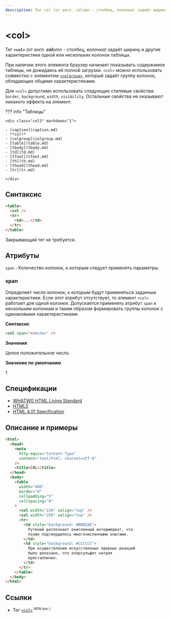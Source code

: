 ```yaml
---
description: Тег col (от англ. column - столбец, колонка) задаёт ширину и другие характеристики одной или нескольких колонок таблицы
---
```


# &lt;col&gt;

Тег **`<col>`** _(от англ. **col**umn - столбец, колонка)_ задаёт ширину и другие характеристики одной или нескольких колонок таблицы.

При наличии этого элемента браузер начинает показывать содержимое таблицы, не дожидаясь её полной загрузки. `<col>` можно использовать совместно с элементом [`<colgroup>`](colgroup.md), который задаёт группу колонок, обладающих общими характеристиками.

Для `<col>` допустимо использовать следующие стилевые свойства: `border`, `background`, `width`, `visibility`. Остальные свойства не оказывают никакого эффекта на элемент.

??? info "Таблицы"

    <div class="col3" markdown="1">

    - [caption](caption.md)
    - **col**
    - [colgroup](colgroup.md)
    - [table](table.md)
    - [tbody](tbody.md)
    - [td](td.md)
    - [tfoot](tfoot.md)
    - [th](th.md)
    - [thead](thead.md)
    - [tr](tr.md)

    </div>

## Синтаксис

```html
<table>
  <col />
  <tr>
    <td>...</td>
  </tr>
</table>
```

Закрывающий тег не требуется.

## Атрибуты

`span`
: Количество колонок, к которым следует применять параметры.

### span

Определяет число колонок, к которым будут применяться заданные характеристики. Если этот атрибут отсутствует, то элемент `<col>` работает для одной колонки. Допускается применять атрибут `span` к нескольким колонкам и таким образом формировать группы колонок с одинаковыми характеристиками.

**Синтаксис**

```html
<col span="<число>" />
```

**Значения**

Целое положительное число.

**Значение по умолчанию**

1

## Спецификации

- [WHATWG HTML Living Standard](https://html.spec.whatwg.org/multipage/tables.html#the-col-element)
- [HTML5](http://www.w3.org/TR/html5/tabular-data.html#the-col-element)
- [HTML 4.01 Specification](http://www.w3.org/TR/html401/struct/tables.html#h-11.2.4.2)

## Описание и примеры

```html
<html>
  <head>
    <meta
      http-equiv="Content-Type"
      content="text/html; charset=utf-8"
    />
    <title>COL</title>
  </head>
  <body>
    <table
      width="400"
      border="0"
      cellpadding="5"
      cellspacing="0"
    >
      <col width="150" valign="top" />
      <col width="250" valign="top" />
      <tr>
        <td style="background: #B0B28E">
          Рутений распознает окисленный интермедиат, что
          позже подтвердилось многочисленными опытами.
        </td>
        <td style="background: #CCCCCC">
          При осуществлении искусственных ядерных реакций
          было доказано, что хлорсульфит натрия
          кристалличен.
        </td>
      </tr>
    </table>
  </body>
</html>
```

## Ссылки

- Тег [`<col>`](https://developer.mozilla.org/ru/docs/Web/HTML/Element/col) <sup><small>MDN (рус.)</small></sup>
